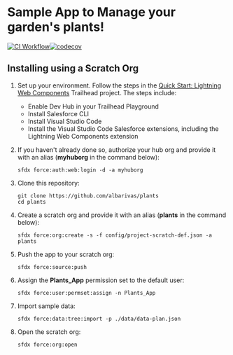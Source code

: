 # Sample App to Manage your garden's plants!

[![CI Workflow](https://github.com/albarivas/plants/workflows/CI/badge.svg)](https://github.com/albarivas/plants/actions?query=workflow%3ACI)[![codecov](https://codecov.io/gh/albarivas/plants/branch/main/graph/badge.svg)](https://codecov.io/gh/albarivas/plants)

## Installing using a Scratch Org

1. Set up your environment. Follow the steps in the [Quick Start: Lightning Web Components](https://trailhead.salesforce.com/content/learn/projects/quick-start-lightning-web-components/) Trailhead project. The steps include:

   - Enable Dev Hub in your Trailhead Playground
   - Install Salesforce CLI
   - Install Visual Studio Code
   - Install the Visual Studio Code Salesforce extensions, including the Lightning Web Components extension

1. If you haven't already done so, authorize your hub org and provide it with an alias (**myhuborg** in the command below):

   ```
   sfdx force:auth:web:login -d -a myhuborg
   ```

1. Clone this repository:

   ```
   git clone https://github.com/albarivas/plants
   cd plants
   ```

1. Create a scratch org and provide it with an alias (**plants** in the command below):

   ```
   sfdx force:org:create -s -f config/project-scratch-def.json -a plants
   ```

1. Push the app to your scratch org:

   ```
   sfdx force:source:push
   ```

1. Assign the **Plants_App** permission set to the default user:

   ```
   sfdx force:user:permset:assign -n Plants_App
   ```

1. Import sample data:

   ```
   sfdx force:data:tree:import -p ./data/data-plan.json
   ```

1. Open the scratch org:

   ```
   sfdx force:org:open
   ```
